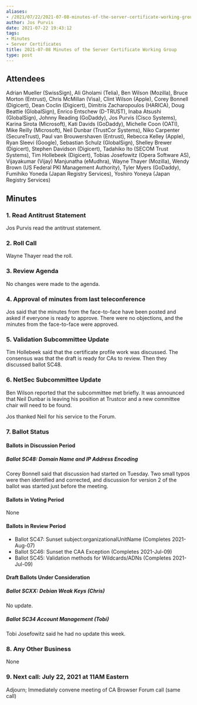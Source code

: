 ```yaml
---
aliases:
- /2021/07/22/2021-07-08-minutes-of-the-server-certificate-working-group/
author: Jos Purvis
date: 2021-07-22 19:43:12
tags:
- Minutes
- Server Certificates
title: 2021-07-08 Minutes of the Server Certificate Working Group
type: post
---
```


## Attendees

Adrian Mueller (SwissSign), Ali Gholami (Telia), Ben Wilson (Mozilla), Bruce Morton (Entrust), Chris McMillan (Visa), Clint Wilson (Apple), Corey Bonnell (Digicert), Dean Coclin (Digicert), Dimitris Zacharopoulos (HARICA), Doug Beattie (GlobalSign), Enrico Entschew (D-TRUST), Inaba Atsushi (GlobalSign), Johnny Reading (GoDaddy), Jos Purvis (Cisco Systems), Karina Sirota (Microsoft), Kati Davids (GoDaddy), Michelle Coon (OATI), Mike Reilly (Microsoft), Neil Dunbar (TrustCor Systems), Niko Carpenter (SecureTrust), Paul van Brouwershaven (Entrust), Rebecca Kelley (Apple), Ryan Sleevi (Google), Sebastian Schulz (GlobalSign), Shelley Brewer (Digicert), Stephen Davidson (Digicert), Tadahiko Ito (SECOM Trust Systems), Tim Hollebeek (Digicert), Tobias Josefowitz (Opera Software AS), Vijayakumar (Vijay) Manjunatha (eMudhra), Wayne Thayer (Mozilla), Wendy Brown (US Federal PKI Management Authority), Tyler Myers (GoDaddy), Fumihiko Yoneda (Japan Registry Services), Yoshiro Yoneya (Japan Registry Services)

## Minutes

### 1. Read Antitrust Statement

Jos Purvis read the antitrust statement.

### 2. Roll Call

Wayne Thayer read the roll.

### 3. Review Agenda

No changes were made to the agenda.

### 4. Approval of minutes from last teleconference

Jos said that the minutes from the face-to-face have been posted and asked if everyone is ready to approve. There were no objections, and the minutes from the face-to-face were approved.

### 5. Validation Subcommittee Update

Tim Hollebeek said that the certificate profile work was discussed. The consensus was that the draft is ready for CAs to review. Then they discussed ballot SC48.

### 6. NetSec Subcommittee Update

Ben Wilson reported that the subcommittee met briefly. It was announced that Neil Dunbar is leaving his position at Trustcor and a new committee chair will need to be found.

Jos thanked Neil for his service to the Forum.

### 7. Ballot Status

#### Ballots in Discussion Period

##### Ballot SC48: Domain Name and IP Address Encoding

Corey Bonnell said that discussion had started on Tuesday. Two small typos were then identified and corrected, and discussion for version 2 of the ballot was started just before the meeting.

#### Ballots in Voting Period

None

#### Ballots in Review Period

- Ballot SC47: Sunset subject:organizationalUnitName (Completes 2021-Aug-07)
- Ballot SC46: Sunset the CAA Exception (Completes 2021-Jul-09)
- Ballot SC45: Validation methods for Wildcards/ADNs (Completes 2021-Jul-09)

#### Draft Ballots Under Consideration

##### Ballot SCXX: Debian Weak Keys (Chris)

No update.

##### Ballot SC34 Account Management (Tobi)

Tobi Josefowitz said he had no update this week.

### 8. Any Other Business

None

### 9. Next call: July 22, 2021 at 11AM Eastern

Adjourn; Immediately convene meeting of CA Browser Forum call (same call)